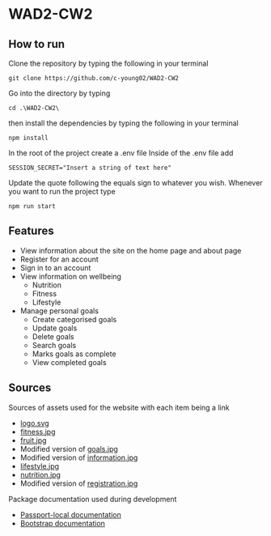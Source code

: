# WAD2-CW2

## How to run
Clone the repository by typing the following in your terminal
```
git clone https://github.com/c-young02/WAD2-CW2
```
Go into the directory by typing 
```
cd .\WAD2-CW2\
```
then install the dependencies by typing the following in your terminal
```
npm install
```
In the root of the project create a .env file
Inside of the .env file add 
```
SESSION_SECRET="Insert a string of text here"
```
Update the quote following the equals sign to whatever you wish.
Whenever you want to run the project type
```
npm run start
```
## Features
- View information about the site on the home page and about page
- Register for an account
- Sign in to an account
- View information on wellbeing
  - Nutrition
  - Fitness
  - Lifestyle
- Manage personal goals
  - Create categorised goals
  - Update goals
  - Delete goals
  - Search goals
  - Marks goals as complete
  - View completed goals

## Sources
Sources of assets used for the website with each item being a link
- [logo.svg](https://fontawesome.com/icons/hand-holding-heart?f=classic&s=solid)
- [fitness.jpg](https://unsplash.com/photos/fS3tGOkp0xY)
- [fruit.jpg](https://www.stockvault.net/photo/163925/heap-of-fruits)
- Modified version of [goals.jpg](https://unsplash.com/photos/hLgYtX0rPgw)
- Modified version of [information.jpg](https://unsplash.com/photos/OGOWDVLbMSc)
- [lifestyle.jpg](https://unsplash.com/photos/npxXWgQ33ZQ)
- [nutrition.jpg](https://unsplash.com/photos/jUPOXXRNdcA)
- Modified version of [registration.jpg](https://unsplash.com/photos/roJv_dmHKVA)

Package documentation used during development
 - [Passport-local documentation](https://www.passportjs.org/howtos/password/)
 - [Bootstrap documentation](https://getbootstrap.com/docs/5.0/getting-started/introduction/)
